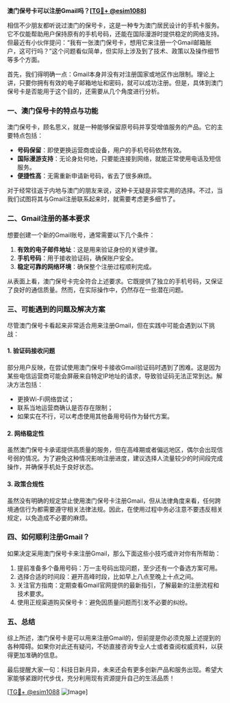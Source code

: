 **澳门保号卡可以注册Gmail吗？[[TG💪+ @esim1088](https://t.me/s/esim1088)]**

相信不少朋友都听说过澳门的保号卡，这是一种专为澳门居民设计的手机卡服务。它不仅能帮助用户保持原有的手机号码，还能在国际漫游时提供稳定的网络支持。但最近有小伙伴提问：“我有一张澳门保号卡，想用它来注册一个Gmail邮箱账户，这可行吗？”这个问题看似简单，但实际上涉及到了技术、政策以及操作细节等多个方面。

首先，我们得明确一点：Gmail本身并没有对注册国家或地区作出限制。理论上讲，只要你拥有有效的电子邮箱地址和密码，就可以成功注册。但是，具体到澳门保号卡是否能用于这个目的，还需要从几个角度进行分析。

### 一、澳门保号卡的特点与功能

澳门保号卡，顾名思义，就是一种能够保留原号码并享受增值服务的产品。它的主要特点包括：

- **号码保留**：即使更换运营商或设备，用户的手机号码依然有效。
- **国际漫游支持**：无论身处何地，只要能连接到网络，就能正常使用电话及短信服务。
- **便捷性高**：无需重新申请新号码，省去了很多麻烦。

对于经常往返于内地与澳门的朋友来说，这种卡无疑是非常实用的选择。不过，当我们试图将其与Gmail注册联系起来时，就需要考虑更多细节了。

### 二、Gmail注册的基本要求

想要创建一个新的Gmail账号，通常需要以下几个条件：

1. **有效的电子邮件地址**：这是用来验证身份的关键步骤。
2. **手机号码**：用于接收验证码，确保账户安全。
3. **稳定可靠的网络环境**：确保整个注册过程顺利完成。

从表面上看，澳门保号卡完全符合上述要求。它既提供了独立的手机号码，又保证了良好的通信质量。然而，在实际操作中，仍然存在一些潜在问题。

### 三、可能遇到的问题及解决方案

尽管澳门保号卡看起来非常适合用来注册Gmail，但在实践中可能会遇到以下挑战：

#### 1. 验证码接收问题
部分用户反映，在尝试使用澳门保号卡接收Gmail验证码时遇到了困难。这是因为某些电信运营商可能会屏蔽来自特定IP地址的请求，导致验证码无法正常到达。解决方法包括：
- 更换Wi-Fi网络尝试；
- 联系当地运营商确认是否存在限制；
- 如果实在不行，可以考虑使用其他备用号码作为替代方案。

#### 2. 网络稳定性
虽然澳门保号卡承诺提供高质量的服务，但在高峰期或者偏远地区，偶尔会出现信号弱的情况。为了避免这种情况影响注册进度，建议选择人流量较少的时间段完成操作，并确保手机处于良好状态。

#### 3. 政策合规性
虽然没有明确的规定禁止使用澳门保号卡注册Gmail，但从法律角度来看，任何跨境通信行为都需要遵守相关法律法规。因此，在使用过程中务必注意不要违反相关规定，以免造成不必要的麻烦。

### 四、如何顺利注册Gmail？

如果决定采用澳门保号卡来注册Gmail，那么下面这些小技巧或许对你有所帮助：

1. 提前准备多个备用号码：万一主号码出现问题，至少还有一个备选方案可用。
2. 选择合适的时间段：避开高峰时段，比如早上八点至晚上十点之间。
3. 关注官方指南：定期查看Gmail官网提供的最新指引，了解最新的注册流程和技术要求。
4. 使用正规渠道购买保号卡：避免因质量问题而引发不必要的纠纷。

### 五、总结

综上所述，澳门保号卡是可以用来注册Gmail的，但前提是你必须克服上述提到的各种障碍。如果你对此还有疑问，不妨直接咨询专业人士或者查阅权威资料，以获得更加准确的信息。

最后提醒大家一句：科技日新月异，未来还会有更多创新产品和服务出现。希望大家能够紧跟时代步伐，充分利用现有资源提升自己的生活品质！

[[TG💪+ @esim1088](https://t.me/s/esim1088) ![Image](https://i.postimg.cc/4NQfJmqS/Snipaste-2025-05-13-00-14-12.png)]